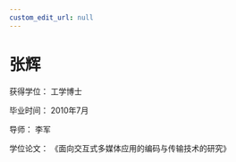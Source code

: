 ```yaml
---
custom_edit_url: null
---
```


# 张辉

获得学位： 工学博士

毕业时间： 2010年7月

导师： 李军

学位论文： 《面向交互式多媒体应用的编码与传输技术的研究》
